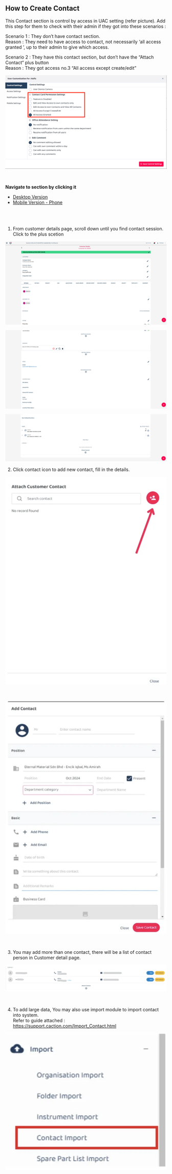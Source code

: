 ## How to Create Contact
This Contact section is control by access in UAC setting (refer picture). Add this step for them to check with their admin if they got into these scenarios : 

Scenario 1 : They don’t have contact section.<br>
Reason : They need to have access to contact, not necessarily ‘all access granted ’, up to their admin to give which access. 

Scenario 2 : They have this contact section, but don’t have the  “Attach Contact“ plus button<br>
Reason : They got access no.3 “All access except create/edit” 

<p align="center">
         <img src="img/How_to_Create_Contact_UAC.png" alt="How to Create Contact">
       </p><br>

**Navigate to section by clicking it**<br>

- [Desktop Version](#section1)<br>
- [Mobile Version - Phone](#section2)<br>
<br><br><br>
1. From customer details page, scroll down until you find contact session. Click to the plus scetion<br>

  <p align="center">
         <img src="img/How_to_Create_Contact_NewStep_1.png" alt="How to Create Contact">
       </p>
       <p align="center">
         <img src="img/How_to_Create_Contact_NewStep_2.png" alt="How to Create Contact">
       </p>
       <p align="center">
         <img src="img/How_to_Create_Contact_NewStep_3.png" alt="How to Create Contact">
       </p>

2. Click contact icon to add new contact, fill in the details.<br>

  <p align="center">
         <img src="img/How_to_Create_Contact_Step_2.png" alt="How to Create Contact">
       </p><br>
  <p align="center">
           <img src="img/How_to_Create_Contact_Step_3.png" alt="How to Create Contact">
         </p><br>

3. You may add more than one contact, there will be a list of contact person in Customer detail page.

  <p align="center">
         <img src="img/How_to_Create_Contact_Step_4.png" alt="How to Create Contact">
       </p><br>

4. To add large data, You may also use import module to import contact into system.<br>
   Refer to guide attached : https://support.caction.com/Import_Contact.html<br>

<p align="center">
         <img src="img/How_to_Create_Contact_Step_5.png" alt="How to Create Contact">
       </p><br>
